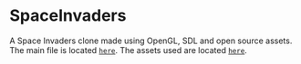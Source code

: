 # SpaceInvaders

A Space Invaders clone made using OpenGL, SDL and open source assets.
The main file is located [`here`](https://github.com/NehKundalia/SpaceInvaders/blob/3ee0126099427db3a0a0e7ec423f6818007e8072/NYUCodebase/NYUCodebase/main.cpp).
The assets used are located [`here`](NYUCodebase/NYUCodebase/assets).
